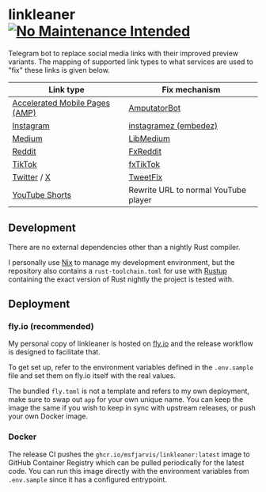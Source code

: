 # linkleaner [![No Maintenance Intended](http://unmaintained.tech/badge.svg)](http://unmaintained.tech/)

Telegram bot to replace social media links with their improved preview variants. The mapping of supported link types to what services are used to "fix" these links is given below.

| Link type | Fix mechanism |
|-----------|---------------|
| [Accelerated Mobile Pages (AMP)](https://amp.dev) | [AmputatorBot](https://www.amputatorbot.com/) |
| [Instagram](https://instagram.com) | [instagramez (embedez)](https://instagramez.com/) |
| [Medium](https://medium.com) | [LibMedium](https://git.batsense.net/realaravinth/libmedium) |
| [Reddit](https://reddit.com) | [FxReddit](https://github.com/MinnDevelopment/fxreddit) |
| [TikTok](https://tiktok.com) | [fxTikTok](https://github.com/okdargy/fxtiktok) |
| [Twitter](https://twitter.com) / [X](https://x.com) | [TweetFix](https://github.com/FixTweet/FixTweet) |
| [YouTube Shorts](https://www.youtube.com/shorts) | Rewrite URL to normal YouTube player |


## Development

There are no external dependencies other than a nightly Rust compiler.

I personally use [Nix](https://nixos.org/) to manage my development environment, but the repository
also contains a `rust-toolchain.toml` for use with [Rustup](https://rustup.rs) containing the exact
version of Rust nightly the project is tested with.

## Deployment

### fly.io (recommended)

My personal copy of linkleaner is hosted on [fly.io](https://fly.io) and the release workflow is designed to facilitate that.

To get set up, refer to the environment variables defined in the `.env.sample` file and set them on fly.io itself with the real values.

The bundled `fly.toml` is not a template and refers to my own deployment, make sure to swap
out `app` for your own unique name. You can keep the image the same if you wish to keep in
sync with upstream releases, or push your own Docker image.

### Docker

The release CI pushes the `ghcr.io/msfjarvis/linkleaner:latest` image to GitHub Container Registry
which can be pulled periodically for the latest code. You can run this image directly with
the environment variables from `.env.sample` since it has a configured entrypoint.

